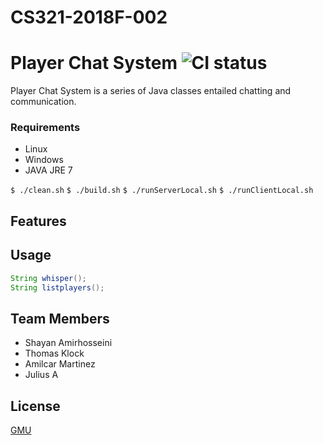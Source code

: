 # CS321-2018F-002
# Player Chat System ![CI status](https://img.shields.io/badge/build-passing-brightgreen.svg)

Player Chat System is a series of Java classes entailed chatting and communication.

### Requirements
* Linux
* Windows
* JAVA JRE 7

`$ ./clean.sh`
`$ ./build.sh`
`$ ./runServerLocal.sh`
`$ ./runClientLocal.sh`

## Features

 
## Usage

```java
String whisper();
String listplayers();
```

## Team Members
* Shayan Amirhosseini
* Thomas Klock
* Amilcar Martinez
* Julius A

## License
[GMU](https://github.com/gildir/CS321-2018F-002)